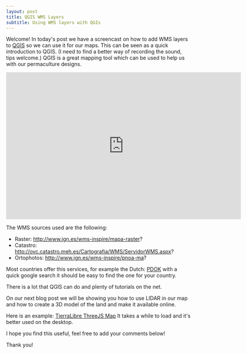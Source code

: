 ```yaml
---
layout: post
title: QGIS WMS Layers
subtitle: Using WMS layers with QGIs
---
```

Welcome!
In today's post we have a screencast on how to add WMS layers to [QGIS](https://www.qgis.org) so we can use it for our maps. This can be seen as a quick introduction to QGIS. (I need to find a better way of recording the sound, tips welcome.)
QGIS is a great mapping tool which can be used to help us with our permaculture designs.

<iframe src="https://player.vimeo.com/video/178970000" width="640" height="400" frameborder="0" webkitallowfullscreen mozallowfullscreen allowfullscreen></iframe>


The WMS sources used are the following:  
- Raster: http://www.ign.es/wms-inspire/mapa-raster?  
- Catastro: http://ovc.catastro.meh.es/Cartografia/WMS/ServidorWMS.aspx?  
- Ortophotos: http://www.ign.es/wms-inspire/pnoa-ma?  

Most countries offer this services, for example the Dutch: [PDOK](https://www.pdok.nl) with a quick google search it should be easy to find the one for your country.

There is a lot that QGIS can do and plenty of tutorials on the net.

On our next blog post we will be showing you how to use LIDAR in our map and how to create a 3D model of the land and make it available online.

Here is an example: [TierraLibre ThreeJS Map](https://tierralibre.github.io/threejs/tierralibre.html) It takes a while to load and it's better used on the desktop.

I hope you find this useful, feel free to add your comments below!

Thank you!



